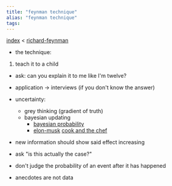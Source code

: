 ```yaml
---
title: "feynman technique"
alias: "feynman technique"
tags: 
---
```


[index](_index.md) < [richard-feynman](richard-feynman.md)

- the technique:
1. teach it to a child
- ask: can you explain it to me like I'm twelve?
	
- application -> interviews (if you don't know the answer)
- uncertainty: 
	- grey thinking (gradient of truth)
	- bayesian updating 
		- [bayesian probability](bayesian-probability.md)
		- [elon-musk](elon-musk) [cook and the chef](first-principles-thinking.md#^97494a)
- new information should show said effect increasing
- ask "is this actually the case?"
- don't judge the probability of an event after it has happened
- anecdotes are not data